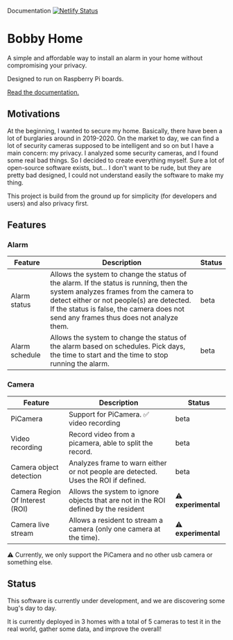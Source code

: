 Documentation [![Netlify Status](https://api.netlify.com/api/v1/badges/23f1a86a-e928-4c19-8139-959c1d307199/deploy-status)](https://app.netlify.com/sites/peaceful-leakey-b90c22/deploys)
# Bobby Home
A simple and affordable way to install an alarm in your home without compromising your privacy.

Designed to run on Raspberry Pi boards.

[Read the documentation.](https://doc.bobby-home.com)

## Motivations
At the beginning, I wanted to secure my home. Basically, there have been a lot of burglaries around in 2019-2020.
On the market to day, we can find a lot of security cameras supposed to be intelligent and so on but I have a main concern: my privacy. I analyzed some security cameras, and I found some real bad things. So I decided to create everything myself. Sure a lot of open-source software exists, but... I don't want to be rude, but they are pretty bad designed, I could not understand easily the software to make my thing.

This project is build from the ground up for simplicity (for developers and users) and also privacy first.

## Features
### Alarm

| Feature        | Description                                                                                                                                                                                                                                                           | Status |
|----------------|-----------------------------------------------------------------------------------------------------------------------------------------------------------------------------------------------------------------------------------------------------------------------|--------|
| Alarm status   | Allows the system to change the status of the alarm. If the status is running, then the system analyzes frames from the camera to detect either or not people(s) are detected. If the status is false, the camera does not send any frames thus does not analyze them. | beta   |
| Alarm schedule | Allows the system to change the status of the alarm based on schedules. Pick days, the time to start and the time to stop running the alarm.                                                                                                                          | beta   |

### Camera
| Feature                         | Description                                                                         | Status                      |
|---------------------------------|-------------------------------------------------------------------------------------|-----------------------------|
| PiCamera                        | Support for PiCamera. :white_check_mark: video recording                            | beta                        |
| Video recording                 | Record video from a picamera, able to split the record.                             | beta                        |
| Camera object detection         | Analyzes frame to warn either or not people are detected. Uses the ROI if defined.  | beta                        |
| Camera Region Of Interest (ROI) | Allows the system to ignore objects that are not in the ROI defined by the resident | :warning: **experimental**  |
| Camera live stream              | Allows a resident to stream a camera (only one camera at the time).                 | :warning:  **experimental** |

:warning: Currently, we only support the PiCamera and no other usb camera or something else.


## Status
This software is currently under development, and we are discovering some bug's day to day.


It is currently deployed in 3 homes with a total of 5 cameras to test it in the real world, gather some data, and improve the overall!
